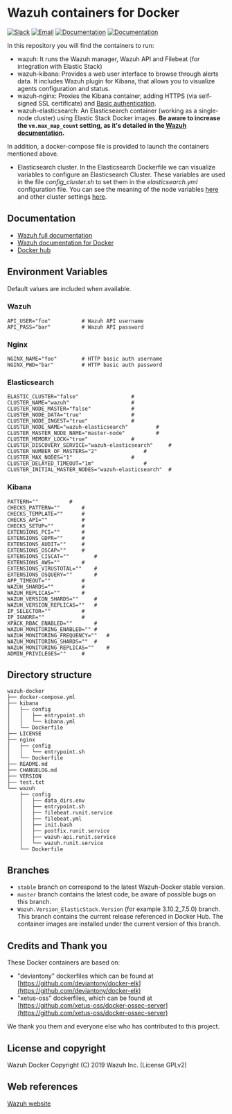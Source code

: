 # Wazuh containers for Docker

[![Slack](https://img.shields.io/badge/slack-join-blue.svg)](https://wazuh.com/community/join-us-on-slack/)
[![Email](https://img.shields.io/badge/email-join-blue.svg)](https://groups.google.com/forum/#!forum/wazuh)
[![Documentation](https://img.shields.io/badge/docs-view-green.svg)](https://documentation.wazuh.com)
[![Documentation](https://img.shields.io/badge/web-view-green.svg)](https://wazuh.com)

In this repository you will find the containers to run:

* wazuh: It runs the Wazuh manager, Wazuh API and Filebeat (for integration with Elastic Stack)
* wazuh-kibana: Provides a web user interface to browse through alerts data. It includes Wazuh plugin for Kibana, that allows you to visualize agents configuration and status.
* wazuh-nginx: Proxies the Kibana container, adding HTTPS (via self-signed SSL certificate) and [Basic authentication](https://developer.mozilla.org/en-US/docs/Web/HTTP/Authentication#Basic_authentication_scheme).
* wazuh-elasticsearch: An Elasticsearch container (working as a single-node cluster) using Elastic Stack Docker images. **Be aware to increase the `vm.max_map_count` setting, as it's detailed in the [Wazuh documentation](https://documentation.wazuh.com/current/docker/wazuh-container.html#increase-max-map-count-on-your-host-linux).** 

In addition, a docker-compose file is provided to launch the containers mentioned above. 

* Elasticsearch cluster. In the Elasticsearch Dockerfile we can visualize variables to configure an Elasticsearch Cluster. These variables are used in the file *config_cluster.sh* to set them in the *elasticsearch.yml* configuration file. You can see the meaning of the node variables [here](https://www.elastic.co/guide/en/elasticsearch/reference/current/modules-node.html) and other cluster settings [here](https://github.com/elastic/elasticsearch/blob/master/distribution/src/config/elasticsearch.yml).

## Documentation

* [Wazuh full documentation](http://documentation.wazuh.com)
* [Wazuh documentation for Docker](https://documentation.wazuh.com/current/docker/index.html)
* [Docker hub](https://hub.docker.com/u/wazuh)

## Environment Variables

Default values are included when available.

### Wazuh
```
API_USER="foo"			# Wazuh API username
API_PASS="bar"			# Wazuh API password
```

### Nginx
```
NGINX_NAME="foo"		# HTTP basic auth username
NGINX_PWD="bar"			# HTTP basic auth password
```

### Elasticsearch
```
ELASTIC_CLUSTER="false"					# 
CLUSTER_NAME="wazuh"					# 
CLUSTER_NODE_MASTER="false"				# 
CLUSTER_NODE_DATA="true"				# 
CLUSTER_NODE_INGEST="true"				# 
CLUSTER_NODE_NAME="wazuh-elasticsearch"			# 
CLUSTER_MASTER_NODE_NAME="master-node"			# 
CLUSTER_MEMORY_LOCK="true"				# 
CLUSTER_DISCOVERY_SERVICE="wazuh-elasticsearch"		# 
CLUSTER_NUMBER_OF_MASTERS="2"				# 
CLUSTER_MAX_NODES="1"					# 
CLUSTER_DELAYED_TIMEOUT="1m"				# 
CLUSTER_INITIAL_MASTER_NODES="wazuh-elasticsearch"	# 
```

### Kibana
```
PATTERN=""			# 
CHECKS_PATTERN=""		# 
CHECKS_TEMPLATE=""		# 
CHECKS_API=""			# 
CHECKS_SETUP=""			# 
EXTENSIONS_PCI=""		# 
EXTENSIONS_GDPR=""		# 
EXTENSIONS_AUDIT=""		# 
EXTENSIONS_OSCAP=""		# 
EXTENSIONS_CISCAT=""		# 
EXTENSIONS_AWS=""		# 
EXTENSIONS_VIRUSTOTAL=""	# 
EXTENSIONS_OSQUERY=""		# 
APP_TIMEOUT=""			# 
WAZUH_SHARDS=""			# 
WAZUH_REPLICAS=""		# 
WAZUH_VERSION_SHARDS=""		# 
WAZUH_VERSION_REPLICAS=""	# 
IP_SELECTOR=""			# 
IP_IGNORE=""			# 
XPACK_RBAC_ENABLED=""		# 
WAZUH_MONITORING_ENABLED=""	# 
WAZUH_MONITORING_FREQUENCY=""	# 
WAZUH_MONITORING_SHARDS=""	# 
WAZUH_MONITORING_REPLICAS=""	# 
ADMIN_PRIVILEGES=""		# 
```

## Directory structure

	wazuh-docker
	├── docker-compose.yml
	├── kibana
	│   ├── config
	│   │   ├── entrypoint.sh
	│   │   └── kibana.yml
	│   └── Dockerfile
	├── LICENSE
	├── nginx
	│   ├── config
	│   │   └── entrypoint.sh
	│   └── Dockerfile
	├── README.md
	├── CHANGELOG.md
	├── VERSION
	├── test.txt
	└── wazuh
	    ├── config
	    │   ├── data_dirs.env
	    │   ├── entrypoint.sh
	    │   ├── filebeat.runit.service
	    │   ├── filebeat.yml
	    │   ├── init.bash
	    │   ├── postfix.runit.service
	    │   ├── wazuh-api.runit.service
	    │   └── wazuh.runit.service
	    └── Dockerfile


## Branches

* `stable` branch on correspond to the latest Wazuh-Docker stable version.
* `master` branch contains the latest code, be aware of possible bugs on this branch.
* `Wazuh.Version_ElasticStack.Version` (for example 3.10.2_7.5.0) branch. This branch contains the current release referenced in Docker Hub. The container images are installed under the current version of this branch.

## Credits and Thank you

These Docker containers are based on:

*  "deviantony" dockerfiles which can be found at [https://github.com/deviantony/docker-elk](https://github.com/deviantony/docker-elk)
*  "xetus-oss" dockerfiles, which can be found at [https://github.com/xetus-oss/docker-ossec-server](https://github.com/xetus-oss/docker-ossec-server)

We thank you them and everyone else who has contributed to this project.

## License and copyright

Wazuh Docker Copyright (C) 2019 Wazuh Inc. (License GPLv2)

## Web references

[Wazuh website](http://wazuh.com)
